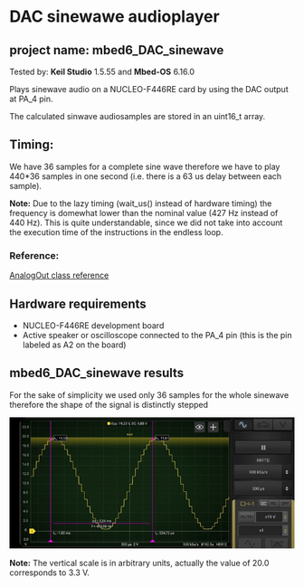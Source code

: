 # DAC sinewawe audioplayer
## project name: mbed6_DAC_sinewave
Tested by: **Keil Studio** 1.5.55 and **Mbed-OS** 6.16.0

Plays sinewave audio on a NUCLEO-F446RE card by using the DAC 
output at PA_4 pin.

The calculated sinwave audiosamples are stored in an uint16_t array.

## Timing:
We have 36 samples for a complete sine wave therefore we have to play
440*36 samples in one second (i.e. there is a 63 us delay between each sample).

**Note:** Due to the lazy timing (wait_us() instead of hardware timing) 
the frequency is domewhat lower than the nominal value (427 Hz instead of 440 Hz). 
This is quite understandable, since we did not take into account the execution time
of the instructions in the endless loop. 


### Reference: 
[AnalogOut class reference](https://os.mbed.com/docs/mbed-os/v6.15/apis/analogout.html) 

## Hardware requirements
* NUCLEO-F446RE development board
* Active speaker or oscilloscope connected to the PA_4 pin (this is the pin labeled as A2 on the board)


## mbed6_DAC_sinewave results

For the sake of simplicity we used only 36 samples for the whole sinewave
therefore the shape of the signal is distinctly stepped

![](./images/mbed6_DAC_sinewave.jpg)

**Note:** The vertical scale is in arbitrary units, actually the value of 20.0 corresponds to 3.3 V.